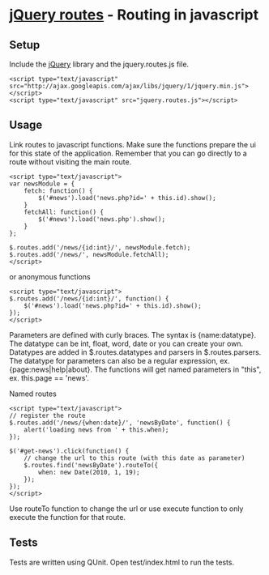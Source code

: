 [jQuery routes](http://thorsteinsson.is/projects/jquery-routes/) - Routing in javascript
================================

Setup
-----
Include the [jQuery](http://jquery.com/) library and the jquery.routes.js file.

	<script type="text/javascript" src="http://ajax.googleapis.com/ajax/libs/jquery/1/jquery.min.js"></script>
	<script type="text/javascript" src="jquery.routes.js"></script>

Usage
-----
Link routes to javascript functions. Make sure the functions prepare the ui for this state of the application. Remember that you can go directly to a route without visiting the main route.

	<script type="text/javascript">
	var newsModule = {
		fetch: function() {
			$('#news').load('news.php?id=' + this.id).show();
		}
		fetchAll: function() {
			$('#news').load('news.php').show();
		}
	};
	
	$.routes.add('/news/{id:int}/', newsModule.fetch);
	$.routes.add('/news/', newsModule.fetchAll);
	</script>

or anonymous functions

	<script type="text/javascript">
	$.routes.add('/news/{id:int}/', function() {
		$('#news').load('news.php?id=' + this.id).show();
	});
	</script>

Parameters are defined with curly braces. The syntax is {name:datatype}. The datatype can be int, float, word, date or you can create your own.
Datatypes are added in $.routes.datatypes and parsers in $.routes.parsers.
The datatype for parameters can also be a regular expression, ex. {page:news|help|about}.
The functions will get named parameters in "this", ex. this.page == 'news'. 

Named routes

	<script type="text/javascript">
	// register the route
	$.routes.add('/news/{when:date}/', 'newsByDate', function() {
		alert('loading news from ' + this.when);
	});
	
	$('#get-news').click(function() {
		// change the url to this route (with this date as parameter)
		$.routes.find('newsByDate').routeTo({
			when: new Date(2010, 1, 19);
		});
	});
	</script>

Use routeTo function to change the url or use execute function to only execute the function for that route.

Tests
----------
Tests are written using QUnit. Open test/index.html to run the tests.

